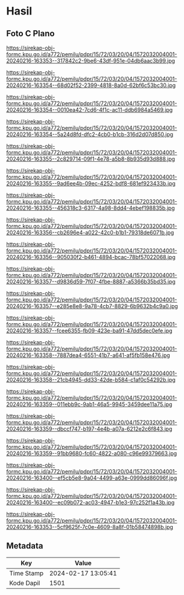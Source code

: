 # Hasil

## Foto C Plano

https://sirekap-obj-formc.kpu.go.id/a772/pemilu/pdpr/15/72/03/20/04/1572032004001-20240216-163353--317842c2-9be6-43df-951e-04db6aac3b99.jpg

https://sirekap-obj-formc.kpu.go.id/a772/pemilu/pdpr/15/72/03/20/04/1572032004001-20240216-163354--68d02f52-2399-4818-8a0d-62bf6c53bc30.jpg

https://sirekap-obj-formc.kpu.go.id/a772/pemilu/pdpr/15/72/03/20/04/1572032004001-20240216-163354--0010ea42-7cd6-4f1c-ac11-ddb6984a5469.jpg

https://sirekap-obj-formc.kpu.go.id/a772/pemilu/pdpr/15/72/03/20/04/1572032004001-20240216-163354--5a24d8fd-dfc2-4cb0-b1cb-316d2d07d850.jpg

https://sirekap-obj-formc.kpu.go.id/a772/pemilu/pdpr/15/72/03/20/04/1572032004001-20240216-163355--2c829714-09f1-4e78-a5b8-8b935d93d888.jpg

https://sirekap-obj-formc.kpu.go.id/a772/pemilu/pdpr/15/72/03/20/04/1572032004001-20240216-163355--9ad6ee4b-09ec-4252-bdf8-681ef923433b.jpg

https://sirekap-obj-formc.kpu.go.id/a772/pemilu/pdpr/15/72/03/20/04/1572032004001-20240216-163355--456318c3-6317-4a98-8dd4-4ebef198835b.jpg

https://sirekap-obj-formc.kpu.go.id/a772/pemilu/pdpr/15/72/03/20/04/1572032004001-20240216-163356--cb2696e4-a022-42c0-b1b1-79318de6071b.jpg

https://sirekap-obj-formc.kpu.go.id/a772/pemilu/pdpr/15/72/03/20/04/1572032004001-20240216-163356--905030f2-b461-4894-bcac-78bf57022068.jpg

https://sirekap-obj-formc.kpu.go.id/a772/pemilu/pdpr/15/72/03/20/04/1572032004001-20240216-163357--d9836d59-7f07-4fbe-8887-a5366b35bd35.jpg

https://sirekap-obj-formc.kpu.go.id/a772/pemilu/pdpr/15/72/03/20/04/1572032004001-20240216-163357--e285e8e8-9a78-4cb7-8829-6b9632b4c9a0.jpg

https://sirekap-obj-formc.kpu.go.id/a772/pemilu/pdpr/15/72/03/20/04/1572032004001-20240216-163357--fcee6355-fb09-423e-ba91-47dd5dec0efe.jpg

https://sirekap-obj-formc.kpu.go.id/a772/pemilu/pdpr/15/72/03/20/04/1572032004001-20240216-163358--7887dea4-6551-41b7-a641-af5fb158e476.jpg

https://sirekap-obj-formc.kpu.go.id/a772/pemilu/pdpr/15/72/03/20/04/1572032004001-20240216-163358--21cb4945-dd33-42de-b584-c1af0c54292b.jpg

https://sirekap-obj-formc.kpu.go.id/a772/pemilu/pdpr/15/72/03/20/04/1572032004001-20240216-163359--011ebb9c-9ab1-46a5-9945-3459dee11a75.jpg

https://sirekap-obj-formc.kpu.go.id/a772/pemilu/pdpr/15/72/03/20/04/1572032004001-20240216-163359--dbccf747-b197-4e4b-a07a-6212e2c6f843.jpg

https://sirekap-obj-formc.kpu.go.id/a772/pemilu/pdpr/15/72/03/20/04/1572032004001-20240216-163359--91bb9680-fc60-4822-a080-c96e99379663.jpg

https://sirekap-obj-formc.kpu.go.id/a772/pemilu/pdpr/15/72/03/20/04/1572032004001-20240216-163400--ef5cb5e8-9a04-4499-a63e-0999dd86096f.jpg

https://sirekap-obj-formc.kpu.go.id/a772/pemilu/pdpr/15/72/03/20/04/1572032004001-20240216-163400--ec09b072-ac03-4947-b1e3-97c252f1a43b.jpg

https://sirekap-obj-formc.kpu.go.id/a772/pemilu/pdpr/15/72/03/20/04/1572032004001-20240216-163353--5cf9625f-7c0e-4609-8a8f-01b58474898b.jpg


## Metadata

| Key        | Value               |
| ---------- | ------------------- |
| Time Stamp | 2024-02-17 13:05:41 |
| Kode Dapil | 1501                |



